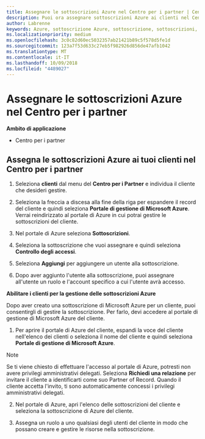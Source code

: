 ```yaml
---
title: Assegnare le sottoscrizioni Azure nel Centro per i partner | Centro per i partner
description: Puoi ora assegnare sottoscrizioni Azure ai clienti nel Centro per i partner. Puoi anche abilitarli alla gestione autonoma delle sottoscrizioni
author: Labrenne
keywords: Azure, sottoscrizione Azure, sottoscrizione, sottoscrizioni, assegnare la sottoscrizione, gestire la sottoscrizione azure
ms.localizationpriority: medium
ms.openlocfilehash: 3c0c82d60ec5032357ab21421b89c5f578d5fe1d
ms.sourcegitcommit: 123a7f53d633c27eb5f982926d856de47afb1042
ms.translationtype: MT
ms.contentlocale: it-IT
ms.lasthandoff: 10/09/2018
ms.locfileid: "4489027"
---
```

# <a name="assign-azure-subscriptions-in-partner-center"></a>Assegnare le sottoscrizioni Azure nel Centro per i partner

**Ambito di applicazione**

-  Centro per i partner
 
## <a name="assign-azure-subcriptions-to-your-customers-in-partner-center"></a>Assegna le sottoscrizioni Azure ai tuoi clienti nel Centro per i partner

1. Seleziona **clienti** dal menu del **Centro per i Partner** e individua il cliente che desideri gestire.

2.  Seleziona la freccia a discesa alla fine della riga per espandere il record del cliente e quindi seleziona **Portale di gestione di Microsoft Azure**. Verrai reindirizzato al portale di Azure in cui potrai gestire le sottoscrizioni del cliente. 

4. Nel portale di Azure seleziona **Sottoscrizioni**.

5. Seleziona la sottoscrizione che vuoi assegnare e quindi seleziona **Controllo degli accessi**.

6. Seleziona **Aggiungi** per aggiungere un utente alla sottoscrizione. 

7. Dopo aver aggiunto l'utente alla sottoscrizione, puoi assegnare all'utente un ruolo e l'account specifico a cui l'utente avrà accesso. 

**Abilitare i clienti per la gestione delle sottoscrizioni Azure**

Dopo aver creato una sottoscrizione di Microsoft Azure per un cliente, puoi consentirgli di gestire la sottoscrizione. Per farlo, devi accedere al portale di gestione di Microsoft Azure del cliente. 

1.  Per aprire il portale di Azure del cliente, espandi la voce del cliente nell'elenco dei clienti o seleziona il nome del cliente e quindi seleziona **Portale di gestione di Microsoft Azure**.
    
> [!NOTE]  
> Se ti viene chiesto di effettuare l'accesso al portale di Azure, potresti non avere privilegi amministrativi delegati. Seleziona **Richiedi una relazione** per invitare il cliente a identificarti come suo Partner of Record. Quando il cliente accetta l'invito, ti sono automaticamente concessi i privilegi amministrativi delegati. 

2.  Nel portale di Azure, apri l'elenco delle sottoscrizioni del cliente e seleziona la sottoscrizione di Azure del cliente.

3.  Assegna un ruolo a uno qualsiasi degli utenti del cliente in modo che possano creare e gestire le risorse nella sottoscrizione.


